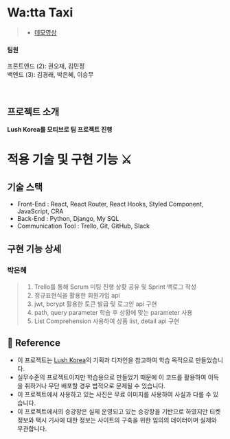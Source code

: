 # Wa:tta Taxi

> - [데모영상](https://www.youtube.com/watch?v=8nwI5xW3PWo)

#### 팀원
프론트엔드 (2): 권오재, 김민정  
백엔드 (3): 김경래, 박은혜, 이승무

<br>

## 프로젝트 소개
**Lush Korea를 모티브로 팀 프로젝트 진행**

# 적용 기술 및 구현 기능 ⚔️

## 기술 스택

- Front-End : React, React Router, React Hooks, Styled Component, JavaScript, CRA
- Back-End : Python, Django, My SQL
- Communication Tool : Trello, Git, GitHub, Slack

## 구현 기능 상세

### 박은혜

> 1. Trello를 통해 Scrum 미팅 진행 상황 공유 및 Sprint 백로그 작성
> 2. 정규표현식을 활용한 회원가입 api
> 3. jwt, bcrypt 활용한 토큰 발급 및 로그인 api 구현
> 4. path, query parameter 학습 후 상황에 맞는 parameter 사용
> 5. List Comprehension 사용하여 상품 list, detail api 구현

## 📢 Reference

- 이 프로젝트는 [Lush Korea](https://www.lush.co.kr/?gclid=Cj0KCQjw0K-HBhDDARIsAFJ6UGiRh1uhLQzC-QYwSU7-syrWJWRXp12wih7V5V-rYe5Qc525uDQZKLAaAvjREALw_wcB)의 기획과 디자인을 참고하여 학습 목적으로 만들었습니다.
- 실무수준의 프로젝트이지만 학습용으로 만들었기 때문에 이 코드를 활용하여 이득을 취하거나 무단 배포할 경우 법적으로 문제될 수 있습니다.
- 이 프로젝트에서 사용하고 있는 사진은 무료 이미지를 사용하여 사실과 다를 수 있습니다.
- 이 프로젝트에서의 승강장은 실제 운영되고 있는 승강장을 기반으로 하였지만 티켓 정보와 택시 기사에 대한 정보는 사이트의 구축을 위한 임의의 데이터이며 실제와 무관합니다.

